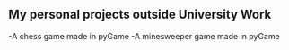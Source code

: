 ## My personal projects outside University Work
-A chess game made in pyGame
-A minesweeper game made in pyGame
